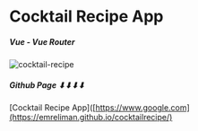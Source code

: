 # Cocktail Recipe App

##### Vue - Vue Router


![cocktail-recipe](https://user-images.githubusercontent.com/70384088/195586771-91911c99-4adb-4e46-a108-1401bdb36e4c.PNG)

##### Github Page ⬇⬇⬇⬇
[Cocktail Recipe App]([https://www.google.com](https://emreliman.github.io/cocktailrecipe/)

